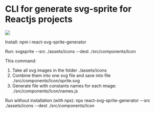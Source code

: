 # CLI for generate svg-sprite for Reactjs projects

[![](https://img.shields.io/npm/v/react-svg-sprite-generator?style=flat)](https://www.npmjs.com/package/react-svg-sprite-generator)

Install:
npm i react-svg-sprite-generator

Run:
svgsprite --src ./assets/icons --dest ./src/components/Icon

This command:
1. Take all svg images in the folder ./assets/icons
2. Combine them into one svg file and save into file ./src/components/Icon/sprite.svg
3. Generate file with constants names for each image: ./src/components/Icon/names.js


Run without installation (with npx):
npx react-svg-sprite-generator  --src ./assets/icons --dest ./src/components/Icon
